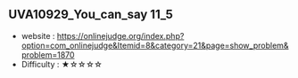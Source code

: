 ## UVA10929_You_can_say 11_5
+ website : https://onlinejudge.org/index.php?option=com_onlinejudge&Itemid=8&category=21&page=show_problem&problem=1870
+ Difficulty : ★☆☆☆☆
